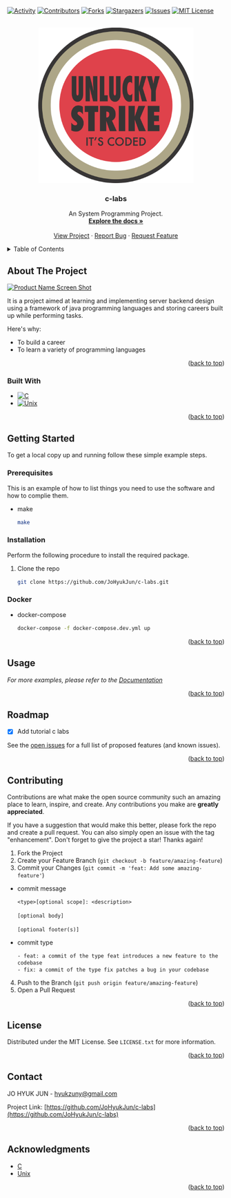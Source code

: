 <a name="readme-top"></a>


[![Activity][activity-shield]][activity-url]
[![Contributors][contributors-shield]][contributors-url]
[![Forks][forks-shield]][forks-url]
[![Stargazers][stars-shield]][stars-url]
[![Issues][issues-shield]][issues-url]
[![MIT License][license-shield]][license-url]



<!-- PROJECT LOGO -->
<br />
<div align="center">
  <a href="https://github.com/JoHyukJun/c-labs">
    <img src="images/logo.png" alt="Logo" width="360" height="360">
  </a>

  <h3 align="center">c-labs</h3>

  <p align="center">
    An System Programming Project.
    <br />
    <a href="https://github.com/JoHyukJun/c-labs"><strong>Explore the docs »</strong></a>
    <br />
    <br />
    <a href="https://github.com/JoHyukJun/c-labs">View Project</a>
    ·
    <a href="https://github.com/JoHyukJun/c-labs/issues">Report Bug</a>
    ·
    <a href="https://github.com/JoHyukJun/c-labs/issues">Request Feature</a>
  </p>
</div>



<!-- TABLE OF CONTENTS -->
<details>
  <summary>Table of Contents</summary>
  <ol>
    <li>
      <a href="#about-the-project">About The Project</a>
      <ul>
        <li><a href="#built-with">Built With</a></li>
      </ul>
    </li>
    <li>
      <a href="#getting-started">Getting Started</a>
      <ul>
        <li><a href="#prerequisites">Prerequisites</a></li>
        <li><a href="#installation">Installation</a></li>
      </ul>
    </li>
    <li><a href="#usage">Usage</a></li>
    <li><a href="#roadmap">Roadmap</a></li>
    <li><a href="#contributing">Contributing</a></li>
    <li><a href="#license">License</a></li>
    <li><a href="#contact">Contact</a></li>
    <li><a href="#acknowledgments">Acknowledgments</a></li>
  </ol>
</details>



<!-- ABOUT THE PROJECT -->
## About The Project

[![Product Name Screen Shot][product-screenshot]](https://github.com/JoHyukJun/c-labs)

It is a project aimed at learning and implementing server backend design using a framework of java programming languages and storing careers built up while performing tasks.

Here's why:
* To build a career
* To learn a variety of programming languages

<p align="right">(<a href="#readme-top">back to top</a>)</p>



### Built With


* [![C][C]][C-url]
* [![Unix][Unix]][Unix-url]

<p align="right">(<a href="#readme-top">back to top</a>)</p>



<!-- GETTING STARTED -->
## Getting Started

To get a local copy up and running follow these simple example steps.

### Prerequisites

This is an example of how to list things you need to use the software and how to complie them.
* make
  ```sh
  make
  ```



### Installation

Perform the following procedure to install the required package.

1. Clone the repo
   ```sh
   git clone https://github.com/JoHyukJun/c-labs.git
   ```

### Docker
* docker-compose
  ```sh
  docker-compose -f docker-compose.dev.yml up
  ```

<p align="right">(<a href="#readme-top">back to top</a>)</p>



<!-- USAGE EXAMPLES -->
## Usage

_For more examples, please refer to the [Documentation](https://github.com/JoHyukJun/c-labs)_

<p align="right">(<a href="#readme-top">back to top</a>)</p>



<!-- ROADMAP -->
## Roadmap

- [x] Add tutorial c labs

See the [open issues](https://github.com/JoHyukJun/c-labs/issues) for a full list of proposed features (and known issues).

<p align="right">(<a href="#readme-top">back to top</a>)</p>



<!-- CONTRIBUTING -->
## Contributing

Contributions are what make the open source community such an amazing place to learn, inspire, and create. Any contributions you make are **greatly appreciated**.

If you have a suggestion that would make this better, please fork the repo and create a pull request. You can also simply open an issue with the tag "enhancement".
Don't forget to give the project a star! Thanks again!

1. Fork the Project
2. Create your Feature Branch (`git checkout -b feature/amazing-feature`)
3. Commit your Changes (`git commit -m 'feat: Add some amazing-feature'`)
* commit message
  ```git
  <type>[optional scope]: <description>
  
  [optional body]

  [optional footer(s)]
  ```
* commit type
  ```git
  - feat: a commit of the type feat introduces a new feature to the codebase
  - fix: a commit of the type fix patches a bug in your codebase
  ```
4. Push to the Branch (`git push origin feature/amazing-feature`)
5. Open a Pull Request

<p align="right">(<a href="#readme-top">back to top</a>)</p>



<!-- LICENSE -->
## License

Distributed under the MIT License. See `LICENSE.txt` for more information.

<p align="right">(<a href="#readme-top">back to top</a>)</p>



<!-- CONTACT -->
## Contact

JO HYUK JUN - hyukzuny@gmail.com

Project Link: [https://github.com/JoHyukJun/c-labs](https://github.com/JoHyukJun/c-labs)

<p align="right">(<a href="#readme-top">back to top</a>)</p>



<!-- ACKNOWLEDGMENTS -->
## Acknowledgments

* [C](https://en.cppreference.com/w/)
* [Unix](https://www.opengroup.org/membership/forums/platform/unix/)

<p align="right">(<a href="#readme-top">back to top</a>)</p>



<!-- MARKDOWN LINKS & IMAGES -->
<!-- https://www.markdownguide.org/basic-syntax/#reference-style-links -->
[contributors-shield]: https://img.shields.io/github/contributors/JoHyukJun/c-labs.svg?style=for-the-badge
[contributors-url]: https://github.com/JoHyukJun/c-labs/graphs/contributors
[activity-shield]: https://img.shields.io/github/commit-activity/m/JoHyukJun/c-labs.svg?style=for-the-badge
[activity-url]: https://github.com/JoHyukJun/c-labs/pulse
[forks-shield]: https://img.shields.io/github/forks/JoHyukJun/c-labs.svg?style=for-the-badge
[forks-url]: https://github.com/JoHyukJun/c-labs/network/members
[stars-shield]: https://img.shields.io/github/stars/JoHyukJun/c-labs.svg?style=for-the-badge
[stars-url]: https://github.com/JoHyukJun/c-labs/stargazers
[issues-shield]: https://img.shields.io/github/issues/JoHyukJun/c-labs.svg?style=for-the-badge
[issues-url]: https://github.com/JoHyukJun/c-labs/issues
[license-shield]: https://img.shields.io/github/license/JoHyukJun/c-labs.svg?style=for-the-badge
[license-url]: https://github.com/JoHyukJun/c-labs/blob/master/LICENSE
[product-screenshot]: images/screenshot.png
[C]: https://img.shields.io/badge/c-000000?style=for-the-badge&logo=c&logoColor=white
[C-url]: https://en.cppreference.com/w/
[Unix]: https://img.shields.io/badge/unix-000000?style=for-the-badge&logo=unix&logoColor=white
[Unix-url]: https://www.opengroup.org/membership/forums/platform/unix